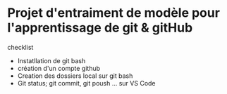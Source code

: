 # Projet d'entraiment de modèle pour l'apprentissage de git & gitHub

checklist

- Instatllation de git bash
- création d'un compte github
- Creation des dossiers local sur git bash
- Git status; git commit, git poush ... sur VS Code